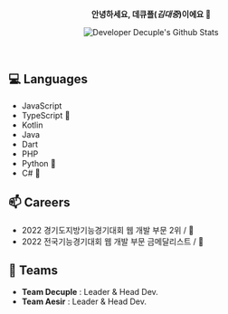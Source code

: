 

<div align="center">

**안녕하세요, 데큐플(_김대중_)이에요 👋**
 
  
![Developer Decuple's Github Stats](https://github-readme-stats.vercel.app/api?username=playerdecuple&show_icons=true&title_color=f44&icon_color=f44)
  
  <br>
  
</div>


## 💻 Languages

* JavaScript
* TypeScript 🌱
* Kotlin
* Java
* Dart
* PHP
* Python 🌱
* C# 🌱


## 📫 Careers
* 2022 경기도지방기능경기대회 웹 개발 부문 2위 / 🥈
* 2022 전국기능경기대회 웹 개발 부문 금메달리스트 / 🥇


## 👯 Teams
* **Team Decuple** : Leader & Head Dev.
* **Team Aesir** : Leader & Head Dev.




<!--
**playerdecuple/playerdecuple** is a ✨ _special_ ✨ repository because its `README.md` (this file) appears on your GitHub profile.

Here are some ideas to get you started:

- 🔭 I’m currently working on ...
- 🌱 I’m currently learning ...
- 👯 I’m looking to collaborate on ...
- 🤔 I’m looking for help with ...
- 💬 Ask me about ...
- 📫 How to reach me: ...
- 😄 Pronouns: ...
- ⚡ Fun fact: ...
-->
